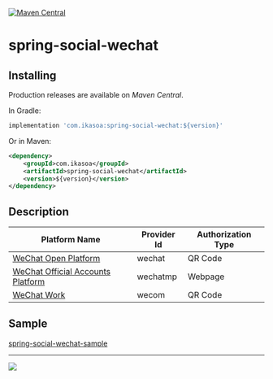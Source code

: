 [![Maven Central](https://maven-badges.herokuapp.com/maven-central/com.ikasoa/spring-social-wechat/badge.svg)](https://maven-badges.herokuapp.com/maven-central/com.ikasoa/spring-social-wechat)

# spring-social-wechat #

## Installing ##

Production releases are available on *Maven Central*.

In Gradle:

```groovy
implementation 'com.ikasoa:spring-social-wechat:${version}'
```

Or in Maven:

```xml
<dependency>
    <groupId>com.ikasoa</groupId>
    <artifactId>spring-social-wechat</artifactId>
    <version>${version}</version>
</dependency>
```

## Description ##

|  Platform Name   | Provider Id  | Authorization Type |
|  ----  | ---- | ---- |
| [WeChat Open Platform](https://open.weixin.qq.com/)  | wechat | QR Code |
| [WeChat Official Accounts Platform](https://mp.weixin.qq.com/)  | wechatmp | Webpage |
| [WeChat Work](https://work.weixin.qq.com/)  | wecom | QR Code |

## Sample ##

[spring-social-wechat-sample](https://github.com/venwyhk/spring-social-wechat-sample)

***

[![](https://i.creativecommons.org/l/by-nc-sa/4.0/88x31.png)](https://creativecommons.org/licenses/by-nc-sa/4.0/)&nbsp;&nbsp;
